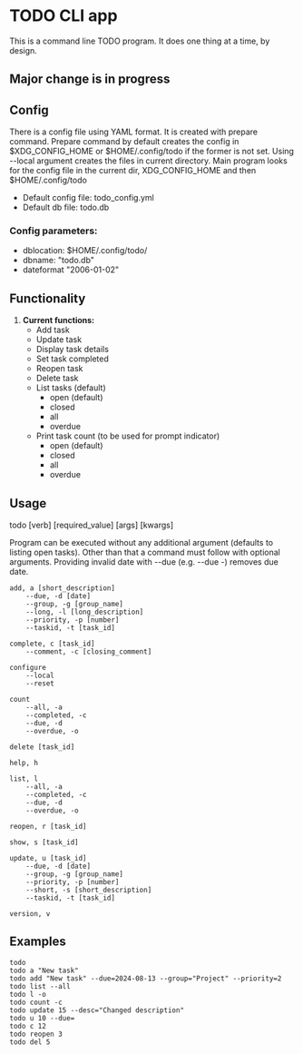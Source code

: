 # TODO CLI app
This is a command line TODO program.
It does one thing at a time, by design. 

## Major change is in progress

## Config
There is a config file using YAML format. It is created with prepare command.
Prepare command by default creates the config in $XDG_CONFIG_HOME or $HOME/.config/todo if the former is not set.
Using --local argument creates the files in current directory. 
Main program looks for the config file in the current dir, XDG_CONFIG_HOME and then $HOME/.config/todo  

* Default config file: todo_config.yml
* Default db file: todo.db

### Config parameters:
* dblocation: $HOME/.config/todo/
* dbname: "todo.db"
* dateformat "2006-01-02"

## Functionality

1. **Current functions:**
	* Add task
    * Update task 
    * Display task details
    * Set task completed
    * Reopen task
    * Delete task
	* List tasks (default)
		* open (default)
		* closed
		* all
		* overdue
	* Print task count (to be used for prompt indicator)
		* open (default)
		* closed
		* all
		* overdue

## Usage

todo [verb] [required_value] [args] [kwargs]
	
Program can be executed without any additional argument (defaults to listing open tasks). Other than that a command must follow with optional arguments.
Providing invalid date with --due (e.g. --due -) removes due date.




    add, a [short_description]
        --due, -d [date]
        --group, -g [group_name]
        --long, -l [long_description]
        --priority, -p [number]
        --taskid, -t [task_id]

    complete, c [task_id] 
        --comment, -c [closing_comment]

    configure 
        --local
        --reset

    count                     
        --all, -a
        --completed, -c
        --due, -d
        --overdue, -o

    delete [task_id]

    help, h 

    list, l                 
        --all, -a
        --completed, -c
        --due, -d
        --overdue, -o

    reopen, r [task_id]

    show, s [task_id]
        
    update, u [task_id]         
        --due, -d [date]
        --group, -g [group_name]
        --priority, -p [number]
        --short, -s [short_description] 
        --taskid, -t [task_id]

    version, v 

## Examples
```
todo
todo a "New task"
todo add "New task" --due=2024-08-13 --group="Project" --priority=2
todo list --all
todo l -o
todo count -c
todo update 15 --desc="Changed description"
todo u 10 --due= 
todo c 12
todo reopen 3
todo del 5
``` 


